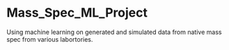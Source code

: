 # Mass_Spec_ML_Project
Using machine learning on generated and simulated data from native mass spec from various labortories. 
